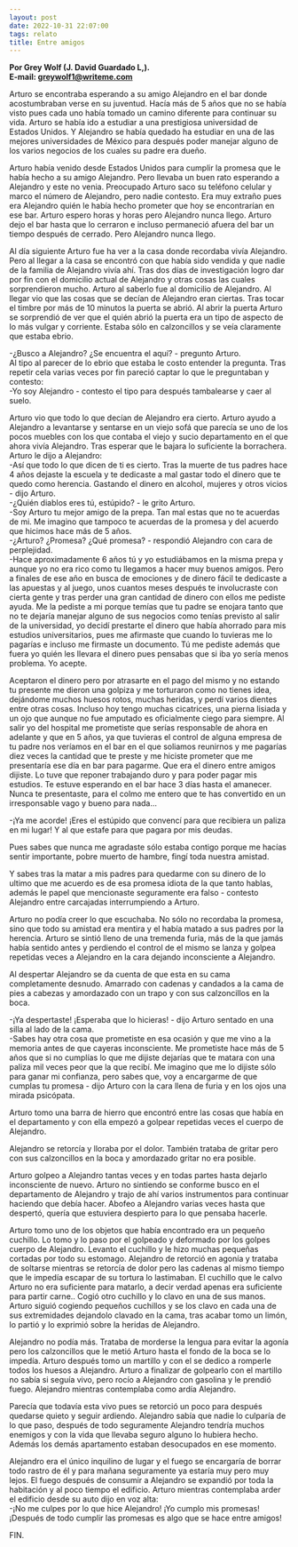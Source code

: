 ```yaml
---
layout: post
date: 2022-10-31 22:07:00
tags: relato
title: Entre amigos
---
```


**Por Grey Wolf (J. David Guardado L,).**  
**E-mail: greywolf1@writeme.com**

Arturo se encontraba esperando a su amigo Alejandro en el bar donde acostumbraban verse en su juventud. Hacía más de 5 años que no se había visto pues cada uno había tomado un camino diferente para continuar su vida. Arturo se había ido a estudiar a una prestigiosa universidad de Estados Unidos. Y Alejandro se había quedado ha estudiar en una de las mejores universidades de México para después poder manejar alguno de los varios negocios de los cuales su padre era dueño.

Arturo había venido desde Estados Unidos para cumplir la promesa que le había hecho a su amigo Alejandro. Pero llevaba un buen rato esperando a Alejandro y este no venia. Preocupado Arturo saco su teléfono celular y marco el número de Alejandro, pero nadie contesto. Era muy extraño pues era Alejandro quién le había hecho prometer que hoy se encontrarían en ese bar. Arturo espero horas y horas pero Alejandro nunca llego. Arturo dejo el bar hasta que lo cerraron e incluso permaneció afuera del bar un tiempo después de cerrado. Pero Alejandro nunca llego.

Al día siguiente Arturo fue ha ver a la casa donde recordaba vivía Alejandro. Pero al llegar a la casa se encontró con que había sido vendida y que nadie de la familia de Alejandro vivía ahí. Tras dos días de investigación logro dar por fin con el domicilio actual de Alejandro y otras cosas las cuales sorprendieron mucho. Arturo al saberlo fue al domicilio de Alejandro. Al llegar vio que las cosas que se decían de Alejandro eran ciertas. Tras tocar el timbre por más de 10 minutos la puerta se abrió. Al abrir la puerta Arturo se sorprendió de ver que el quién abrió la puerta era un tipo de aspecto de lo más vulgar y corriente. Estaba sólo en calzoncillos y se veía claramente que estaba ebrio.

-¿Busco a Alejandro? ¿Se encuentra el aquí? - pregunto Arturo.  
Al tipo al parecer de lo ebrio que estaba le costo entender la pregunta. Tras repetir cela varias veces por fin pareció captar lo que le preguntaban y contesto:  
-Yo soy Alejandro - contesto el tipo para después tambalearse y caer al suelo.

Arturo vio que todo lo que decían de Alejandro era cierto. Arturo ayudo a Alejandro a levantarse y sentarse en un viejo sofá que parecía se uno de los pocos muebles con los que contaba el viejo y sucio departamento en el que ahora vivía Alejandro. Tras esperar que le bajara lo suficiente la borrachera. Arturo le dijo a Alejandro:  
-Así que todo lo que dicen de ti es cierto. Tras la muerte de tus padres hace 4 años dejaste la escuela y te dedicaste a mal gastar todo el dinero que te quedo como herencia. Gastando el dinero en alcohol, mujeres y otros vicios - dijo Arturo.  
-¿Quién diablos eres tú, estúpido? - le grito Arturo.  
-Soy Arturo tu mejor amigo de la prepa. Tan mal estas que no te acuerdas de mi. Me imagino que tampoco te acuerdas de la promesa y del acuerdo que hicimos hace más de 5 años.  
-¿Arturo? ¿Promesa? ¿Qué promesa? - respondió Alejandro con cara de perplejidad.  
-Hace aproximadamente 6 años tú y yo estudiábamos en la misma prepa y aunque yo no era rico como tu llegamos a hacer muy buenos amigos. Pero a finales de ese año en busca de emociones y de dinero fácil te dedicaste a las apuestas y al juego, unos cuantos meses después te involucraste con cierta gente y tras perder una gran cantidad de dinero con ellos me pediste ayuda. Me la pediste a mi porque temías que tu padre se enojara tanto que no te dejaría manejar alguno de sus negocios como tenías previsto al salir de la universidad, yo decidí prestarte el dinero que había ahorrado para mis estudios universitarios, pues me afirmaste que cuando lo tuvieras me lo pagarías e incluso me firmaste un documento. Tú me pediste además que fuera yo quién les llevara el dinero pues pensabas que si iba yo sería menos problema. Yo acepte.

Aceptaron el dinero pero por atrasarte en el pago del mismo y no estando tu presente me dieron una golpiza y me torturaron como no
tienes idea, dejándome muchos huesos rotos, muchas heridas, y perdí varios dientes entre otras cosas. Incluso hoy tengo muchas cicatrices, una pierna lisiada y un ojo que aunque no fue amputado es oficialmente ciego para siempre. Al salir yo del hospital me prometiste que serías responsable de ahora en adelante y que en 5 años, ya que tuvieras el control de alguna empresa de tu padre nos veríamos en el bar en el que soliamos reunirnos y me pagarías diez veces la cantidad que te preste y me hiciste prometer que me presentaría ese día en bar para pagarme. Que era el dinero entre amigos dijiste. Lo tuve que reponer trabajando duro y para poder pagar mis estudios. Te estuve esperando en el bar hace 3 días hasta el amanecer. Nunca te presentaste, para el colmo me entero
que te has convertido en un irresponsable vago y bueno para nada...

-¡Ya me acorde! ¡Eres el estúpido que convencí para que recibiera un paliza en mi lugar! Y al que estafe para que pagara por mis deudas.

Pues sabes que nunca me agradaste sólo estaba contigo porque me hacías sentir importante, pobre muerto de hambre, fingí toda nuestra amistad.

Y sabes tras la matar a mis padres para quedarme con su dinero de lo ultimo que me acuerdo es de esa promesa idiota de la que tanto hablas, además le papel que mencionaste seguramente era falso - contesto Alejandro entre carcajadas interrumpiendo a Arturo.

Arturo no podía creer lo que escuchaba. No sólo no recordaba la promesa, sino que todo su amistad era mentira y el había matado a sus padres por la herencia. Arturo se sintió lleno de una tremenda furia, más de la que jamás había sentido antes y perdiendo el control de el mismo se lanza y golpea repetidas veces a Alejandro en la cara dejando inconsciente a Alejandro.

Al despertar Alejandro se da cuenta de que esta en su cama completamente desnudo. Amarrado con cadenas y candados a la cama de
pies a cabezas y amordazado con un trapo y con sus calzoncillos en la boca.

-¡Ya despertaste! ¡Esperaba que lo hicieras! - dijo Arturo sentado en una silla al lado de la cama.  
-Sabes hay otra cosa que prometiste en esa ocasión y que me vino a la memoria antes de que cayeras inconsciente. Me prometiste hace más de 5 años que si no cumplías lo que me dijiste dejarías que te matara con una paliza mil veces peor que la que recibí. Me imagino que me lo dijiste sólo para ganar mi confianza, pero sabes que, voy a encargarme de que cumplas tu promesa - dijo Arturo con la cara llena de furia y en los ojos una mirada psicópata.

Arturo tomo una barra de hierro que encontró entre las cosas que había en el departamento y con ella empezó a golpear repetidas veces el cuerpo de Alejandro.

Alejandro se retorcía y lloraba por el dolor. También trataba de gritar pero con sus calzoncillos en la boca y amordazado gritar no era posible.

Arturo golpeo a Alejandro tantas veces y en todas partes hasta dejarlo inconsciente de nuevo. Arturo no sintiendo se conforme busco en el departamento de Alejandro y trajo de ahí varios instrumentos para continuar haciendo que debía hacer. Abofeo a Alejandro varias veces hasta que despertó, quería que estuviera despierto para lo que pensaba hacerle.

Arturo tomo uno de los objetos que había encontrado era un pequeño cuchillo. Lo tomo y lo paso por el golpeado y deformado por los golpes cuerpo de Alejandro. Levanto el cuchillo y le hizo muchas pequeñas cortadas por todo su estomago. Alejandro de retorció en agonía y trataba de soltarse mientras se retorcía de dolor pero las cadenas al mismo tiempo que le impedía escapar de su tortura lo lastimaban. El cuchillo que le calvo Arturo no era suficiente para matarlo, a decir verdad apenas era suficiente para partir carne.. Cogió otro cuchillo y lo clavo en una de sus manos. Arturo siguió cogiendo pequeños cuchillos y se los clavo en cada una de sus extremidades dejandolo clavado en la cama, tras acabar tomo un limón, lo partió y lo exprimió sobre la heridas de Alejandro.

Alejandro no podía más. Trataba de morderse la lengua para evitar la agonía pero los calzoncillos que le metió Arturo hasta el fondo de la boca se lo impedía. Arturo después tomo un martillo y con el se dedico a romperle todos los huesos a Alejandro. Arturo a finalizar de golpearlo con el martillo no sabía si seguía vivo, pero rocío a Alejandro con gasolina y le prendió fuego. Alejandro mientras contemplaba como ardía Alejandro.

Parecía que todavía esta vivo pues se retorció un poco para después quedarse quieto y seguir ardiendo. Alejandro sabía que nadie lo
culparía de lo que paso, después de todo seguramente Alejandro tendría muchos enemigos y con la vida que llevaba seguro alguno lo hubiera hecho. Además los demás apartamento estaban desocupados en ese momento.

Alejandro era el único inquilino de lugar y el fuego se encargaría de borrar todo rastro de él y para mañana seguramente ya estaría muy pero muy lejos. El fuego después de consumir a Alejandro se expandió por toda la habitación y al poco tiempo el edificio.
Arturo mientras contemplaba arder el edificio desde su auto dijo en voz alta:  
-¡No me culpes por lo que hice Alejandro! ¡Yo cumplo mis promesas!  
¡Después de todo cumplir las promesas es algo que se hace entre amigos!

FIN.